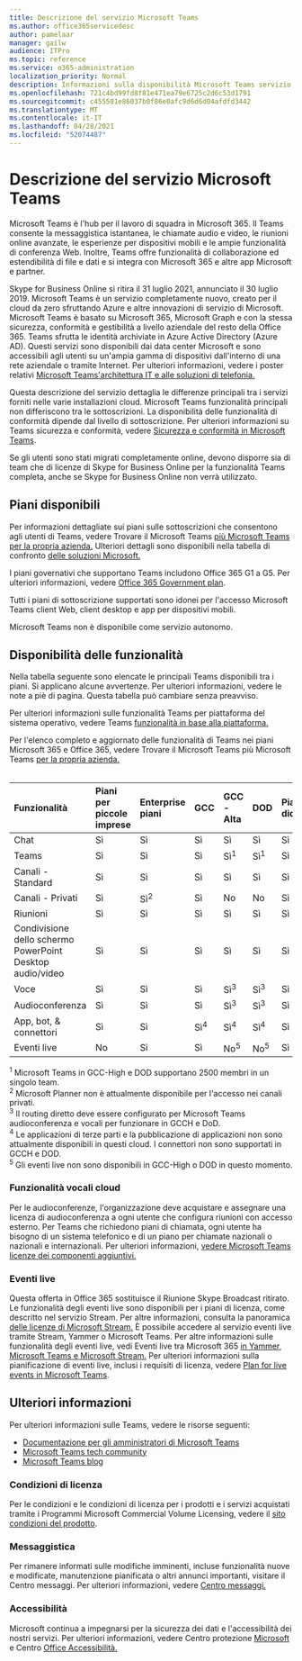 ```yaml
---
title: Descrizione del servizio Microsoft Teams
ms.author: office365servicedesc
author: pamelaar
manager: gailw
audience: ITPro
ms.topic: reference
ms.service: o365-administration
localization_priority: Normal
description: Informazioni sulla disponibilità Microsoft Teams servizio e funzionalità tra Microsoft 365 e Office 365 piani.
ms.openlocfilehash: 721c4bd99fd8f81e471ea79e6725c2d6c53d1791
ms.sourcegitcommit: c455501e86037b0f86e0afc9d6d6d04afdfd3442
ms.translationtype: MT
ms.contentlocale: it-IT
ms.lasthandoff: 04/28/2021
ms.locfileid: "52074487"
---
```

# <a name="microsoft-teams-service-description"></a>Descrizione del servizio Microsoft Teams

Microsoft Teams è l'hub per il lavoro di squadra in Microsoft 365. Il Teams consente la messaggistica istantanea, le chiamate audio e video, le riunioni online avanzate, le esperienze per dispositivi mobili e le ampie funzionalità di conferenza Web. Inoltre, Teams offre funzionalità di collaborazione ed estendibilità di file e dati e si integra con Microsoft 365 e altre app Microsoft e partner.

Skype for Business Online si ritira il 31 luglio 2021, annunciato il 30 luglio 2019. [](https://techcommunity.microsoft.com/t5/Microsoft-Teams-Blog/Skype-for-Business-Online-to-Be-Retired-in-2021/ba-p/777833) Microsoft Teams è un servizio completamente nuovo, creato per il cloud da zero sfruttando Azure e altre innovazioni di servizio di Microsoft. Microsoft Teams è basato su Microsoft 365, Microsoft Graph e con la stessa sicurezza, conformità e gestibilità a livello aziendale del resto della Office 365. Teams sfrutta le identità archiviate in Azure Active Directory (Azure AD). Questi servizi sono disponibili dai data center Microsoft e sono accessibili agli utenti su un'ampia gamma di dispositivi dall'interno di una rete aziendale o tramite Internet. Per ulteriori informazioni, vedere i poster relativi [Microsoft Teams'architettura IT e alle soluzioni di telefonia.](/microsoftteams/teams-architecture-solutions-posters)

Questa descrizione del servizio dettaglia le differenze principali tra i servizi forniti nelle varie installazioni cloud. Microsoft Teams funzionalità principali non differiscono tra le sottoscrizioni. La disponibilità delle funzionalità di conformità dipende dal livello di sottoscrizione. Per ulteriori informazioni su Teams sicurezza e conformità, vedere [Sicurezza e conformità in Microsoft Teams](/microsoftteams/security-compliance-overview).

Se gli utenti sono stati migrati completamente online, devono disporre sia di team che di licenze di Skype for Business Online per la funzionalità Teams completa, anche se Skype for Business Online non verrà utilizzato.

## <a name="available-plans"></a>Piani disponibili

Per informazioni dettagliate sui piani sulle sottoscrizioni che consentono agli utenti di Teams, vedere Trovare il Microsoft Teams [più Microsoft Teams per la propria azienda.](https://www.microsoft.com/microsoft-teams/compare-microsoft-teams-options) Ulteriori dettagli sono disponibili nella tabella di confronto [delle soluzioni Microsoft.](https://go.microsoft.com/fwlink/?linkid=2139145)

I piani governativi che supportano Teams includono Office 365 G1 a G5. Per ulteriori informazioni, vedere [Office 365 Government plan](https://www.microsoft.com/microsoft-365/government/compare-office-365-government-plans).

Tutti i piani di sottoscrizione supportati sono idonei per l'accesso Microsoft Teams client Web, client desktop e app per dispositivi mobili.

Microsoft Teams non è disponibile come servizio autonomo.

## <a name="feature-availability"></a>Disponibilità delle funzionalità

Nella tabella seguente sono elencate le principali Teams disponibili tra i piani. Si applicano alcune avvertenze. Per ulteriori informazioni, vedere le note a piè di pagina. Questa tabella può cambiare senza preavviso.

Per ulteriori informazioni sulle funzionalità Teams per piattaforma del sistema operativo, vedere Teams [funzionalità in base alla piattaforma.](https://aka.ms/teamsfeaturesbyplatform)

Per l'elenco completo e aggiornato delle funzionalità di Teams nei piani Microsoft 365 e Office 365, vedere Trovare il Microsoft Teams più Microsoft Teams [per la propria azienda.](https://www.microsoft.com/microsoft-teams/compare-microsoft-teams-options)<br><br>

| Funzionalità | Piani per piccole imprese | Enterprise piani | GCC | GCC - Alta | DOD | Piani didattici |
|:-----|:-----|:-----|:-----|:-----|:-----|:-----|
|Chat  <br/> |Sì  <br/> |Sì  <br/> |Sì  <br/> |Sì  <br/> |Sì  <br/> |Sì  <br/> |
|Teams  <br/> |Sì <br/> |Sì <br/> |Sì <br/> |Sì<sup>1</sup>  <br/> |Sì<sup>1</sup>  <br/> |Sì  <br/> |
|Canali - Standard  <br/> |Sì  <br/> |Sì  <br/> |Sì  <br/> |Sì  <br/> |Sì  <br/> |Sì  <br/> |
|Canali - Privati  <br/> |Sì  <br/> |Sì<sup>2</sup>  <br/> |Sì <br/> |No  <br/> |No <br/> |Sì  <br/> |
|Riunioni  <br/> |Sì  <br/> |Sì  <br/> |Sì  <br/> |Sì  <br/> |Sì  <br/> |Sì  <br/> |
|Condivisione dello schermo PowerPoint Desktop audio/video <br/> |Sì  <br/> |Sì  <br/> |Sì  <br/> |Sì  <br/> |Sì  <br/> |Sì  <br/> |
|Voce  <br/> |Sì  <br/> |Sì  <br/> |Sì  <br/> |Sì<sup>3</sup>  <br/> |Sì<sup>3</sup>  <br/> |Sì  <br/> |
|Audioconferenza  <br/> |Sì  <br/> |Sì  <br/> |Sì  <br/> |Sì<sup>3</sup>  <br/> |Sì<sup>3</sup>  <br/> |Sì  <br/> |
|App, bot, & connettori  <br/> |Sì  <br/> |Sì  <br/> |Sì<sup>4</sup>  <br/> |Sì<sup>4</sup>  <br/> |Sì<sup>4</sup>  <br/> |Sì  <br/> |
|Eventi live  <br/> |No  <br/> |Sì  <br/> |Sì  <br/> |No<sup>5</sup>  <br/> |No<sup>5</sup>  <br/> |Sì  <br/> |

<sup>1</sup> Microsoft Teams in GCC-High e DOD supportano 2500 membri in un singolo team.<br/>
<sup>2</sup> Microsoft Planner non è attualmente disponibile per l'accesso nei canali privati.<br/>
<sup>3</sup> Il routing diretto deve essere configurato per Microsoft Teams audioconferenza e vocali per funzionare in GCCH e DoD.<br/>
<sup>4</sup> Le applicazioni di terze parti e la pubblicazione di applicazioni non sono attualmente disponibili in questi cloud. I connettori non sono supportati in GCCH e DOD.<br/>
<sup>5</sup> Gli eventi live non sono disponibili in GCC-High o DOD in questo momento.<br/>

### <a name="cloud-voice-features"></a>Funzionalità vocali cloud

Per le audioconferenze, l'organizzazione deve acquistare e assegnare una licenza di audioconferenza a ogni utente che configura riunioni con accesso esterno. Per Teams che richiedono piani di chiamata, ogni utente ha bisogno di un sistema telefonico e di un piano per chiamate nazionali o nazionali e internazionali. Per ulteriori informazioni, [vedere Microsoft Teams licenze dei componenti aggiuntivi.](/microsoftteams/teams-add-on-licensing/microsoft-teams-add-on-licensing)

### <a name="live-events"></a>Eventi live

Questa offerta in Office 365 sostituisce il Riunione Skype Broadcast ritirato. Le funzionalità degli eventi live sono disponibili per i piani di licenza, come descritto nel servizio Stream. Per altre informazioni, consulta la panoramica [delle licenze di Microsoft Stream.](/stream/license-overview) È possibile accedere al servizio eventi live tramite Stream, Yammer o Microsoft Teams. Per altre informazioni sulle funzionalità degli eventi live, vedi Eventi live tra Microsoft 365 [in Yammer, Microsoft Teams e Microsoft Stream.](/stream/live-event-m365) Per ulteriori informazioni sulla pianificazione di eventi live, inclusi i requisiti di licenza, vedere [Plan for live events in Microsoft Teams](/microsoftteams/teams-live-events/plan-for-teams-live-events).

## <a name="learn-more"></a>Ulteriori informazioni

Per ulteriori informazioni sulle Teams, vedere le risorse seguenti:
 
- [Documentazione per gli amministratori di Microsoft Teams](/MicrosoftTeams)
- [Microsoft Teams tech community](https://techcommunity.microsoft.com/t5/microsoft-teams/ct-p/MicrosoftTeams)
- [Microsoft Teams blog](https://aka.ms/TeamsBlog)

### <a name="licensing-terms"></a>Condizioni di licenza

Per le condizioni e le condizioni di licenza per i prodotti e i servizi acquistati tramite i Programmi Microsoft Commercial Volume Licensing, vedere il [sito condizioni del prodotto](https://www.microsoft.com/licensing/terms/). 

### <a name="messaging"></a>Messaggistica

Per rimanere informati sulle modifiche imminenti, incluse funzionalità nuove e modificate, manutenzione pianificata o altri annunci importanti, visitare il Centro messaggi. Per ulteriori informazioni, vedere [Centro messaggi.](/microsoft-365/admin/manage/message-center)

### <a name="accessibility"></a>Accessibilità

Microsoft continua a impegnarsi per la sicurezza dei dati e l'accessibilità dei nostri servizi. Per ulteriori informazioni, vedere Centro protezione [Microsoft](https://www.microsoft.com/trust-center) e Centro [Office Accessibilità.](https://support.office.com/article/ecab0fcf-d143-4fe8-a2ff-6cd596bddc6d)

